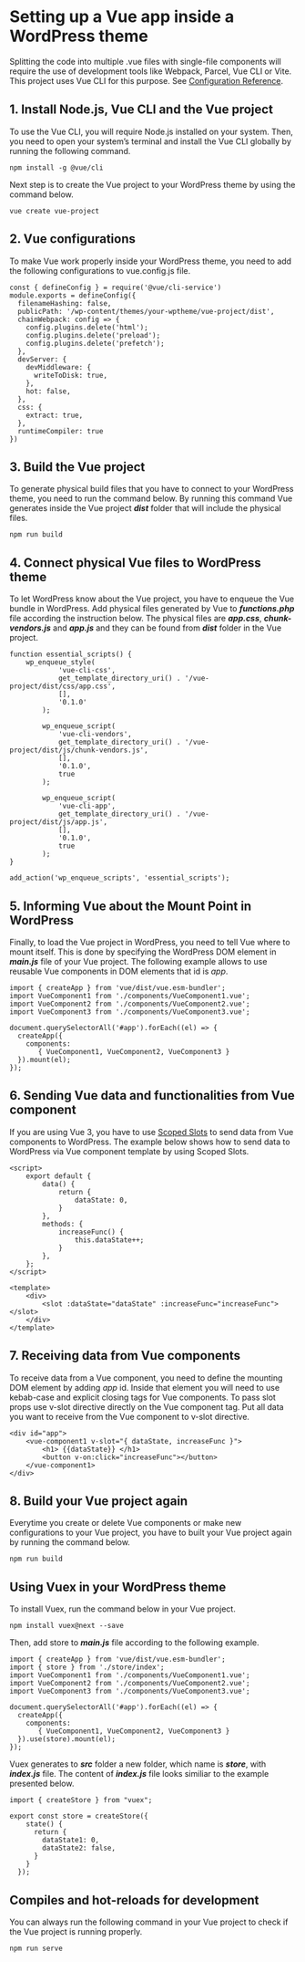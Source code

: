 # Setting up a Vue app inside a WordPress theme

Splitting the code into multiple .vue files with single-file components will require the use of development tools like Webpack, Parcel, Vue CLI or Vite. This project uses Vue CLI for this purpose. See [Configuration Reference](https://cli.vuejs.org/config/).

## 1. Install Node.js, Vue CLI and the Vue project

To use the Vue CLI, you will require Node.js installed on your system. Then, you need to open your system’s terminal and install the Vue CLI globally by running the following command.

```
npm install -g @vue/cli
```

Next step is to create the Vue project to your WordPress theme by using the command below.

```
vue create vue-project
```

## 2. Vue configurations

To make Vue work properly inside your WordPress theme, you need to add the following configurations to vue.config.js file.

```
const { defineConfig } = require('@vue/cli-service')
module.exports = defineConfig({
  filenameHashing: false,
  publicPath: '/wp-content/themes/your-wptheme/vue-project/dist',
  chainWebpack: config => {
    config.plugins.delete('html');
    config.plugins.delete('preload');
    config.plugins.delete('prefetch');
  },
  devServer: {
    devMiddleware: {
      writeToDisk: true,
    },
    hot: false,
  },
  css: {
    extract: true,
  },
  runtimeCompiler: true
})
```

## 3. Build the Vue project

To generate physical build files that you have to connect to your WordPress theme, you need to run the command below. By running this command Vue generates inside the Vue project <b><i>dist</i></b> folder that will include the physical files.

```
npm run build
```

## 4. Connect physical Vue files to WordPress theme

To let WordPress know about the Vue project, you have to enqueue the Vue bundle in WordPress. Add physical files generated by Vue to <b><i>functions.php</i></b> file according the instruction below. The physical files are <b><i>app.css</i></b>, <b><i>chunk-vendors.js</i></b> and <b><i>app.js</i></b> and they can be found from <b><i>dist</i></b> folder in the Vue project.

```
function essential_scripts() {
    wp_enqueue_style(
            'vue-cli-css',
            get_template_directory_uri() . '/vue-project/dist/css/app.css',
            [],
            '0.1.0'
        );

        wp_enqueue_script(
            'vue-cli-vendors',
            get_template_directory_uri() . '/vue-project/dist/js/chunk-vendors.js',
            [],
            '0.1.0',
            true
        );
        
        wp_enqueue_script(
            'vue-cli-app',
            get_template_directory_uri() . '/vue-project/dist/js/app.js',
            [],
            '0.1.0',
            true
        );
}

add_action('wp_enqueue_scripts', 'essential_scripts');
```

## 5. Informing Vue about the Mount Point in WordPress

Finally, to load the Vue project in WordPress, you need to tell Vue where to mount itself. This is done by specifying the WordPress DOM element in <b><i>main.js</b></i> file of your Vue project. The following example allows to use reusable Vue components in DOM elements that id is <i>app</i>.

```
import { createApp } from 'vue/dist/vue.esm-bundler';
import VueComponent1 from './components/VueComponent1.vue';
import VueComponent2 from './components/VueComponent2.vue';
import VueComponent3 from './components/VueComponent3.vue';

document.querySelectorAll('#app').forEach((el) => {
  createApp({
    components: 
       { VueComponent1, VueComponent2, VueComponent3 }
  }).mount(el);
});
```

## 6. Sending Vue data and functionalities from Vue component
If you are using Vue 3, you have to use <a href="https://vuejs.org/guide/components/slots.html#scoped-slots">Scoped Slots</a> to send data from Vue components to WordPress. The example below shows how to send data to WordPress via Vue component template by using Scoped Slots.


```
<script>
    export default {
        data() {
            return {
                dataState: 0,
            }
        },
        methods: {
            increaseFunc() {
                this.dataState++;
            }
        },
    };
</script>

<template>
    <div>
        <slot :dataState="dataState" :increaseFunc="increaseFunc"></slot>
    </div>
</template>
```
## 7. Receiving data from Vue components
To receive data from a Vue component, you need to define the mounting DOM element by adding <i>app</i> id. Inside that element you will need to use kebab-case and explicit closing tags for Vue components. To pass slot props use v-slot directive directly on the Vue component tag. Put all data you want to receive from the Vue component to v-slot directive.

```
<div id="app">
    <vue-component1 v-slot="{ dataState, increaseFunc }">
        <h1> {{dataState}} </h1>
        <button v-on:click="increaseFunc"></button>
    </vue-component1>
</div>
```

## 8. Build your Vue project again 
Everytime you create or delete Vue components or make new configurations to your Vue project, you have to built your Vue project again by running the command below.

```
npm run build
```

## Using Vuex in your WordPress theme
To install Vuex, run the command below in your Vue project.
```
npm install vuex@next --save
```
Then, add store to <i><b>main.js</b></i> file according to the following example.

```
import { createApp } from 'vue/dist/vue.esm-bundler';
import { store } from './store/index';
import VueComponent1 from './components/VueComponent1.vue';
import VueComponent2 from './components/VueComponent2.vue';
import VueComponent3 from './components/VueComponent3.vue';

document.querySelectorAll('#app').forEach((el) => {
  createApp({
    components: 
       { VueComponent1, VueComponent2, VueComponent3 }
  }).use(store).mount(el);
});
```
Vuex generates to <i><b>src</b></i> folder a new folder, which name is <i><b>store</b></i>, with <i><b>index.js</b></i> file. The content of <i><b>index.js</b></i> file looks similiar to the example presented below.

```
import { createStore } from "vuex";

export const store = createStore({
    state() {
      return {
        dataState1: 0,
        dataState2: false,
      }
    }
  });
```

## Compiles and hot-reloads for development
You can always run the following command in your Vue project to check if the Vue project is running properly.
```
npm run serve
```






